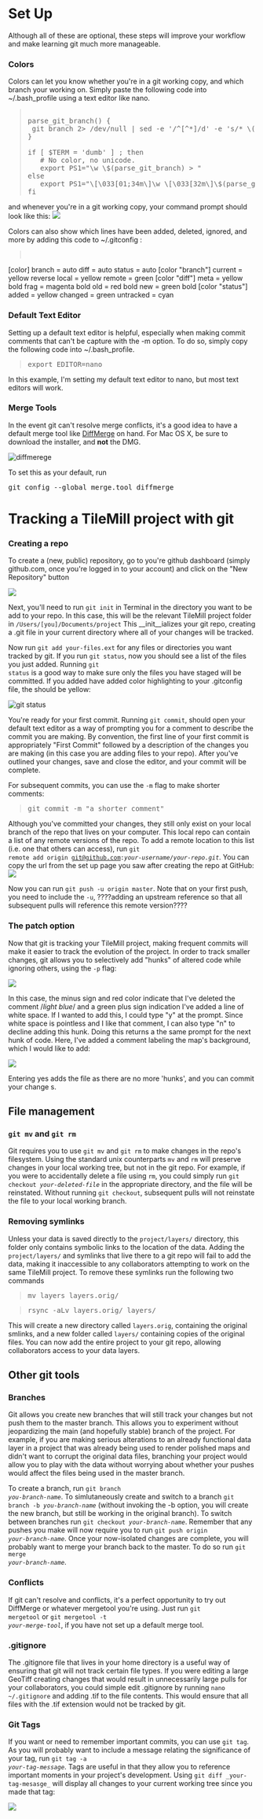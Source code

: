 # Set Up

Although all of these are optional, these steps will improve your workflow and make learning git much more manageable. 

### Colors

Colors can let you know whether you're in a git working copy, and which branch your working on. Simply paste the following code into ~/.bash_profile using a text editor like nano. 

><pre>
>
>parse_git_branch() {
>  git branch 2> /dev/null | sed -e '/^[^*]/d' -e 's/* \(.*\)/(git::\1)/'
>}
>
>if [ $TERM = 'dumb' ] ; then
>    # No color, no unicode.
>    export PS1="\w \$(parse_git_branch) > "
>else
>    export PS1="\[\033[01;34m\]\w \[\033[32m\]\$(parse_git_branch)\[\033[00m\] ▶ "
>fi
></pre>

and whenever you're in a git working copy, your command prompt should look like this: 
![](https://img.skitch.com/20111201-gghbf2a8sp4pcwspht394dup26.png)

Colors can also show which lines have been added, deleted, ignored, and more by adding this code to ~/.gitconfig :

><pre>
[color]
	branch = auto
	diff = auto
	status = auto
[color "branch"]
	current = yellow reverse
	local = yellow
	remote = green
[color "diff"]
	meta = yellow bold
	frag = magenta bold
	old = red bold
	new = green bold
[color "status"]
	added = yellow
	changed = green
	untracked = cyan
</pre>

### Default Text Editor

Setting up a default text editor is helpful, especially when making commit comments that can't be capture with the -m option. To do so, simply copy the following code into ~/.bash_profile. 

><pre>export EDITOR=nano</pre>

In this example, I'm setting my default text editor to nano, but most text editors will work. 

### Merge Tools

In the event git can't resolve merge conflicts, it's a good idea to have a default merge tool like [DiffMerge](http://www.sourcegear.com/diffmerge/downloads.php) on hand. For Mac OS X, be sure to download the installer, and __not__ the DMG.

![diffmerege](https://img.skitch.com/20111201-85muwrcxdp7cte8cc6s476f4ak.png)

To set this as your default, run 

<pre>
git config --global merge.tool diffmerge
</pre>

# Tracking a TileMill project with git

### Creating a repo

To create a (new, public) repository, go to you're github dashboard (simply github.com, once you're logged in to your account) and click on the "New Repository" button

![](https://skitch.com/sbysp/gc74q/your-dashboard-github)

Next, you'll need to run <code>git init</code> in Terminal in the directory you want to be add to your repo. In this case, this will be the relevant TileMill project folder in <code>/Users/[you]/Documents/project</code> This __init__ializes your git repo, creating a .git file in your current directory where all of your changes will be tracked. 

Now run <code>git add your-files.ext</code> for any files or directories you want tracked by git. If you run <code>git status</code>, now you should see a list of the files you just added. Running <code>git status</code> is a good way to make sure only the files you have staged will be committed. If you added have added color highlighting to your .gitconfig file, the should be yellow:

![git status](https://img.skitch.com/20111201-cpbmy5qhmeaxj2ekn3asns9p86.png)

You're ready for your first commit. Running <code>git commit</code>, should open your default text editor as a way of prompting you for a comment to describe the commit you are making. By convention, the first line of your first commit is appropriately "First Commit" followed by a description of the changes you are making  (in this case you are adding files to your repo). After you've outlined your changes, save and close the editor, and your commit will be complete. 

For subsequent commits, you can use the <code>-m</code> flag to make shorter comments:

><pre>git commit -m "a shorter comment"</pre>

Although you've committed your changes, they still only exist on your local branch of the repo that lives on your computer. This local repo can contain a list of any remote versions of the repo. To add a remote location to this list (i.e. one that others can access), run <code>git remote add origin git@github.com:_your-username_/_your-repo.git_</code>. You can copy the url from the set up page you saw after creating the repo at GitHub:
![](https://img.skitch.com/20111201-ci4ewepq7uhhyghde71gbwrpqt.png)

Now you can run <code>git push -u origin master</code>. Note that on your first push, you need to include the <code>-u</code>, ????adding an upstream reference so that all subsequent pulls will reference this remote version????

### The patch option

Now that git is tracking your TileMill project, making frequent commits will make it easier to track the evolution of the project. In order to track smaller changes, git allows you to selectively add "hunks" of altered code while ignoring others, using the <code>-p</code> flag:

![](https://img.skitch.com/20111201-mqkmqasnfuksautw743ff9tmxd.png)

In this case, the  minus sign and red color indicate that I've deleted the comment /*light blue*/ and a green plus sign indication I've added a line of white space. If I wanted to add this, I could type "y" at the prompt. Since white space is pointless and I like that comment, I can also type "n" to decline adding this hunk. Doing this returns a the same prompt for the next hunk of code. Here, I've added a comment labeling the map's background, which I would like to add:

![](https://img.skitch.com/20111201-jwxr4nafuiki4xx6ehagkmb8xe.png)

Entering yes adds the file as there are no more 'hunks', and you can commit your change	s. 

## File management

### `git mv` and `git rm`

Git requires you to use <code>git mv</code> and <code>git rm</code> to make changes in the repo's filesystem. Using the standard unix counterparts <code>mv</code> and <code>rm</code> will preserve changes in your local working tree, but not in the git repo. For example, if you were to accidentally delete a file using <code>rm</code>, you could simply run <code>git checkout _your-deleted-file_</code> in the appropriate directory, and the file will be reinstated. Without running <code>git checkout</code>, subsequent pulls will not reinstate the file to your local working branch.

### Removing symlinks

Unless your data is saved directly to the <code>project/layers/</code> directory, this folder only contains symbolic links to the location of the data. Adding the <code>project/layers/</code> and symlinks that live there to a git repo will fail to add the data, making it inaccessible to any collaborators attempting to work on the same TileMill project. To remove these symlinks run the following two commands

><pre>mv layers layers.orig/ </pre>

><pre>rsync -aLv layers.orig/ layers/</pre>

This will create a new directory called <code>layers.orig</code>, containing the original smlinks, and a new folder called <code>layers/</code> containing copies of the original files. You can now add the entire project to your git repo, allowing collaborators access to your data layers. 

## Other git tools

### Branches

Git allows you create new branches that will still track your changes but not push them to the master branch. This allows you to experiment without jeopardizing the main (and hopefully stable) branch of the project. For example, if you are making serious alterations to an already functional data layer in a project that was already being used to render polished maps and didn't want to corrupt the original data files, branching your project would allow you to play with the data without worrying about whether your pushes would affect the files being used in the master branch. 

To create a branch, run <code>git branch _you-branch-name_</code>. To simlutaneously create and switch to a branch <code>git branch -b _you-branch-name_</code> (without invoking the -b option, you will create the new branch, but still be working in the original branch). To switch between branches run <code>git checkout _your-branch-name_</code>. Remember that any pushes you make will now require you to run <code>git push origin _your-branch-name_</code>. Once your now-isolated changes are complete, you will probably want to merge your branch back to the master. To do so run <code>git merge _your-branch-name_</code>. 

### Conflicts 

If git can't resolve and conflicts, it's a perfect opportunity to try out DiffMerge or whatever mergetool you're using. Just run <code>git mergetool</code> or <code>git mergetool -t _your-merge-tool_</code>, if you have not set up a default merge tool.

### .gitignore

The .gitignore file that lives in your home directory is a useful way of ensuring that git will not track certain file types. If you were editing a large GeoTiff creating changes that would result in unnecessarily large pulls for your collaborators, you could simple edit .gitignore by running <code>nano ~/.gitignore</code> and adding .tif to the file contents. This would ensure that all files with the .tif extension would not be tracked by git. 

### Git Tags

If you want or need to remember important commits, you can use <code>git tag</code>. As you will probably want to include a message relating the significance of your tag, run <code>git tag -a _your-tag-message_</code>. Tags are useful in that they allow you to reference important moments in your project's development. Using `git diff _your-tag-mesasge_` will display all changes to your current working tree since you made that tag:

![](https://img.skitch.com/20111202-di9jm4d68cw2gbqqc5fjkguj5p.png)
 
